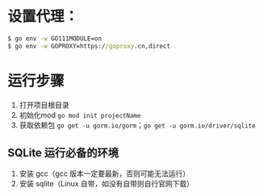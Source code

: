 # 设置代理：

```cmd
$ go env -w GO111MODULE=on
$ go env -w GOPROXY=https://goproxy.cn,direct
```

# 运行步骤

1. 打开项目根目录
2. 初始化mod `go mod init projectName`
3. 获取依赖包 `go get -u gorm.io/gorm`；`go get -u gorm.io/driver/sqlite`

## SQLite 运行必备的环境

1. 安装 gcc（gcc 版本一定要最新，否则可能无法运行）
2. 安装 sqlite（Linux 自带，如没有自带则自行官网下载）